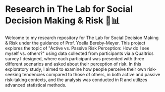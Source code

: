 # Research in The Lab for Social Decision Making & Risk 🧠📊
Welcome to my research repository for The Lab for Social Decision Making & Risk under the guidance of Prof. Yoella Bereby-Meyer. This project explores the topic of "Active vs. Passive Risk Perception: How do I see myself vs. others?" using data collected from participants via a Qualtrics survey I designed, where each participant was presented with three different scenarios and asked about their perception of risk. In this exploratory study, I aimed to examine how people perceive their own risk-seeking tendencies compared to those of others, in both active and passive risk-taking contexts, and the analysis was conducted in R and utilizes advanced statistical methods.
 
